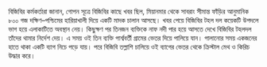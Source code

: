 বিজিবির কর্মকর্তারা জানান, গোপন সূত্রে বিজিবির কাছে খবর ছিল, মিয়ানমার থেকে সাবরাং সীমান্ত ফাঁড়ির আনুমানিক ৮০০ গজ দক্ষিণ–পশ্চিমের হারিয়াখালী দিয়ে একটি মাদক চালান আসছে। খবর পেয়ে বিজিবির টহল দল কয়েকটি উপদলে ভাগ হয়ে এলাকাটিতে অবস্থান নেয়। কিছুক্ষণ পর তিনজন ব্যক্তিকে নাফ নদী পার হয়ে আসতে দেখে বিজিবির টহলদল তাঁদের থামার নির্দেশ দেয়। এ সময় ওই তিন ব্যক্তি পার্শ্ববর্তী গ্রামের ভেতর দিয়ে পালিয়ে যান। পালানোর সময় একজনের হাতে থাকা একটি ব্যাগ নিচে পড়ে যায়। পরে বিজিবি তল্লাশি চালিয়ে ওই ব্যাগের ভেতর থেকে ক্রিস্টাল মেথ ও কিরিচ উদ্ধার করে।
